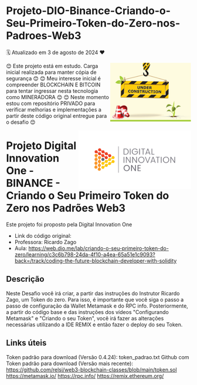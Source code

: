 # Projeto-DIO-Binance-Criando-o-Seu-Primeiro-Token-do-Zero-nos-Padroes-Web3

:spiral_calendar: Atualizado em 3 de agosto de 2024 :heart:

<img align="right" alt="GIF" height="160px" src="https://github.com/rdeconti/rdeconti-resources/blob/main/under_construction.gif" />

:blush: Este projeto está em estudo. Carga inicial realizada para manter cópia de segurança :blush:
:blush: Meu interesse inicial é compreender BLOCKCHAIN E BITCOIN para tentar ingressar nesta tecnologia como MINERADORA :blush:
:blush: Neste momento estou com repositório PRIVADO para verificar melhorias e implementações a partir deste código original entregue para o desafio :blush:

<img align="right" alt="GIF" height="160px" src="https://github.com/rdeconti/rdeconti-resources/blob/main/Digital%20Innovation%20One%20-%20Logotipo.png" />

# Projeto Digital Innovation One - BINANCE - Criando o Seu Primeiro Token do Zero nos Padrões Web3
Este projeto foi proposto pela Digital Innovation One
- Link do código original: 
- Professora: Ricardo Zago
- Aula: https://web.dio.me/lab/criando-o-seu-primeiro-token-do-zero/learning/c3c6b798-24da-4f10-a4ea-65a51e1c9093?back=/track/coding-the-future-blockchain-developer-with-solidity

## Descrição
Neste Desafio você irá criar, a partir das instruções do Instrutor Ricardo Zago, um Token do zero. Para isso, é importante que você siga o passo a passo de configuração da Wallet Metamask e do RPC info. Posteriormente, a partir do código base e das instruções dos vídeos "Configurando Metamask" e "Criando o seu Token", você irá fazer as alterações necessárias utilizando a IDE REMIX e então fazer o deploy do seu Token.
 
## Links úteis
Token padrão para download (Versão 0.4.24): token_padrao.txt
Github com Token padrão para download (Versão mais recente): https://github.com/relsi/web3-blockchain-classes/blob/main/token.sol
https://metamask.io/​
https://rpc.info/
https://remix.ethereum.org/
